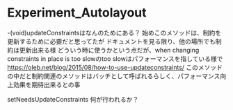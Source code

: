 # Experiment_Autolayout

-(void)updateConstraintsはなんのためにある？
始めこのメソッドは、制約を更新するために必要だと思ってたが
ドキュメントを見る限り、他の場所でも制約は更新出来る様
どういう時に使うかという点だが、when changing constraints in place is too slowのtoo slowはパフォーマンスを指している様で
https://oleb.net/blog/2015/08/how-to-use-updateconstraints/
このメソッドの中だと制約関連のメソッドはバッチとして呼ばれるらしく、パフォーマンス向上効果を期待出来るとの事


setNeedsUpdateConstraints
何が行われるか？

